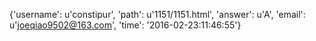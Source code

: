 {'username': u'constipur', 'path': u'1151/1151.html', 'answer': u'A', 'email': u'joeqiao9502@163.com', 'time': '2016-02-23:11:46:55'}